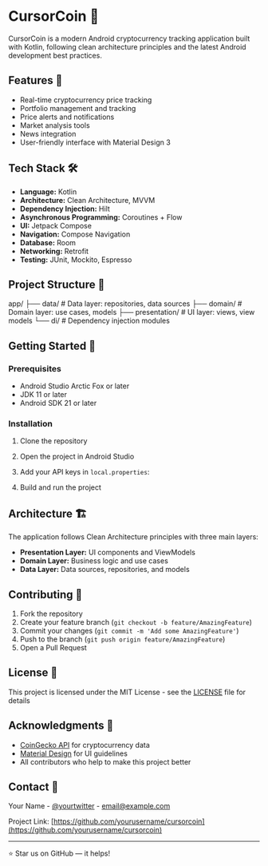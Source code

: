 # CursorCoin 🚀

CursorCoin is a modern Android cryptocurrency tracking application built with Kotlin, following clean architecture principles and the latest Android development best practices.

## Features 💎

- Real-time cryptocurrency price tracking
- Portfolio management and tracking
- Price alerts and notifications
- Market analysis tools
- News integration
- User-friendly interface with Material Design 3

## Tech Stack 🛠️

- **Language:** Kotlin
- **Architecture:** Clean Architecture, MVVM
- **Dependency Injection:** Hilt
- **Asynchronous Programming:** Coroutines + Flow
- **UI:** Jetpack Compose
- **Navigation:** Compose Navigation
- **Database:** Room
- **Networking:** Retrofit
- **Testing:** JUnit, Mockito, Espresso

## Project Structure 📁

app/
├── data/ # Data layer: repositories, data sources
├── domain/ # Domain layer: use cases, models
├── presentation/ # UI layer: views, view models
└── di/ # Dependency injection modules

## Getting Started 🚀

### Prerequisites
- Android Studio Arctic Fox or later
- JDK 11 or later
- Android SDK 21 or later

### Installation
1. Clone the repository

2. Open the project in Android Studio

3. Add your API keys in `local.properties`:

4. Build and run the project

## Architecture 🏗️

The application follows Clean Architecture principles with three main layers:
- **Presentation Layer:** UI components and ViewModels
- **Domain Layer:** Business logic and use cases
- **Data Layer:** Data sources, repositories, and models

## Contributing 🤝

1. Fork the repository
2. Create your feature branch (`git checkout -b feature/AmazingFeature`)
3. Commit your changes (`git commit -m 'Add some AmazingFeature'`)
4. Push to the branch (`git push origin feature/AmazingFeature`)
5. Open a Pull Request

## License 📝

This project is licensed under the MIT License - see the [LICENSE](LICENSE) file for details

## Acknowledgments 👏

- [CoinGecko API](https://www.coingecko.com/en/api) for cryptocurrency data
- [Material Design](https://material.io/design) for UI guidelines
- All contributors who help to make this project better

## Contact 📧

Your Name - [@yourtwitter](https://twitter.com/yourtwitter) - email@example.com

Project Link: [https://github.com/yourusername/cursorcoin](https://github.com/yourusername/cursorcoin)

---
⭐️ Star us on GitHub — it helps!
